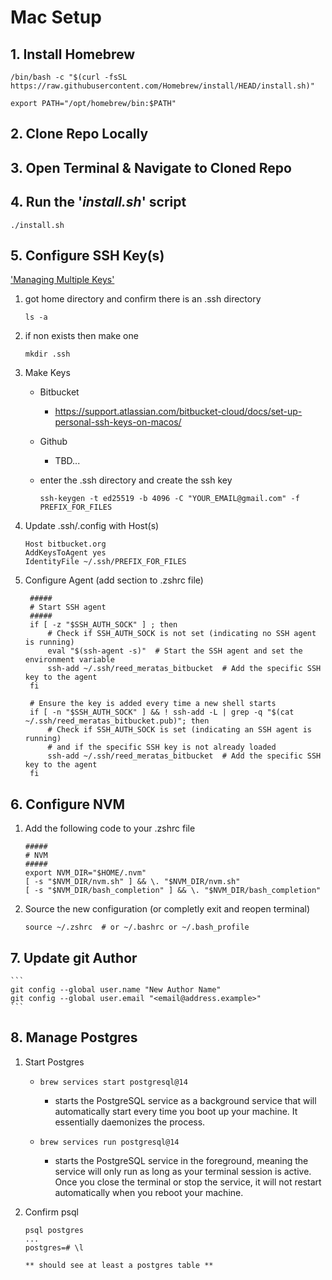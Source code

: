 # Mac Setup

## 1. Install Homebrew

```
/bin/bash -c "$(curl -fsSL https://raw.githubusercontent.com/Homebrew/install/HEAD/install.sh)"

export PATH="/opt/homebrew/bin:$PATH"
```

## 2. Clone Repo Locally

## 3. Open Terminal & Navigate to Cloned Repo

## 4. Run the '_install.sh_' script

```
./install.sh
```

## 5. Configure SSH Key(s)

['Managing Multiple Keys']('https://www.youtube.com/watch?v=pE3EuiyShoM')

1. got home directory and confirm there is an .ssh directory
    ```
    ls -a
    ```

2. if non exists then make one
    ```
    mkdir .ssh
    ```


3. Make Keys

    - Bitbucket
        - https://support.atlassian.com/bitbucket-cloud/docs/set-up-personal-ssh-keys-on-macos/
    - Github
        - TBD...

    - enter the .ssh directory and create the ssh key

        ```
        ssh-keygen -t ed25519 -b 4096 -C "YOUR_EMAIL@gmail.com" -f PREFIX_FOR_FILES
        ```

4. Update .ssh/.config with Host(s)

    ```
    Host bitbucket.org
    AddKeysToAgent yes
    IdentityFile ~/.ssh/PREFIX_FOR_FILES
    ```


5. Configure Agent (add section to .zshrc file)

   ```
    #####
    # Start SSH agent
    #####
    if [ -z "$SSH_AUTH_SOCK" ] ; then
        # Check if SSH_AUTH_SOCK is not set (indicating no SSH agent is running)
        eval "$(ssh-agent -s)"  # Start the SSH agent and set the environment variable
        ssh-add ~/.ssh/reed_meratas_bitbucket  # Add the specific SSH key to the agent
    fi

    # Ensure the key is added every time a new shell starts
    if [ -n "$SSH_AUTH_SOCK" ] && ! ssh-add -L | grep -q "$(cat ~/.ssh/reed_meratas_bitbucket.pub)"; then
        # Check if SSH_AUTH_SOCK is set (indicating an SSH agent is running)
        # and if the specific SSH key is not already loaded
        ssh-add ~/.ssh/reed_meratas_bitbucket  # Add the specific SSH key to the agent
    fi
   ```


## 6. Configure NVM

1. Add the following code to your .zshrc file

    ```
    #####
    # NVM
    #####
    export NVM_DIR="$HOME/.nvm"
    [ -s "$NVM_DIR/nvm.sh" ] && \. "$NVM_DIR/nvm.sh"
    [ -s "$NVM_DIR/bash_completion" ] && \. "$NVM_DIR/bash_completion"
    ```

2. Source the new configuration (or completly exit and reopen terminal)

    ```
    source ~/.zshrc  # or ~/.bashrc or ~/.bash_profile
    ```

## 7. Update git Author

    ```
    git config --global user.name "New Author Name"
    git config --global user.email "<email@address.example>"
    ```

## 8. Manage Postgres

1. Start Postgres
    - `brew services start postgresql@14`

      - starts the PostgreSQL service as a background service that will automatically start every time you boot up your machine. It essentially daemonizes the process.

    - `brew services run postgresql@14`
      - starts the PostgreSQL service in the foreground, meaning the service will only run as long as your terminal session is active. Once you close the terminal or stop the service, it will not restart automatically when you reboot your machine.

2. Confirm psql

    ```
    psql postgres
    ...
    postgres=# \l

    ** should see at least a postgres table **

    ```